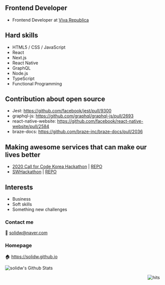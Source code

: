 ## Frontend Developer

- Frontend Developer at [Viva Republica](https://toss.im/)


## Hard skills

- HTML5 / CSS / JavaScript
- React
- Next.js
- React Native
- GraphQL
- Node.js
- TypeScript
- Functional Programming

## Contribution about open source

- Jest: https://github.com/facebook/jest/pull/9300
- graphql-js: https://github.com/graphql/graphql-js/pull/2693
- react-native-website: https://github.com/facebook/react-native-website/pull/2584
- braze-docs: https://github.com/braze-inc/braze-docs/pull/2036

## Making awesome services that can make our lives better

- [2020 Call for Code Korea Hackathon](http://news.imaeil.com/Education/2020061516143588412) | [REPO](https://github.com/solidw/gogoschool)
- [SWHackathon](swhackathon.com) | [REPO](https://github.com/solidw/ARTravel)

## Interests

- Business
- Soft skills
- Something new challenges

### Contact me
📨 solidw@naver.com

### Homepage
🏠 https://solidw.github.io

![solidw's Github Stats](https://github-readme-stats.vercel.app/api?username=solidw&bg_color=30,e96443,904e95&title_color=fff&text_color=fff)

<img src="https://hits.seeyoufarm.com/api/count/incr/badge.svg?url=https%3A%2F%2Fgithub.com%2Fsolidw&count_bg=%23F0DB4F&title_bg=%23007ACC&icon=typescript.svg&icon_color=%23FFFFFF&title=hits&edge_flat=false)](https://hits.seeyoufarm.com" alt="hits" align="right" />
